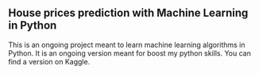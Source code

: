 ## House prices prediction with Machine Learning in Python
This is an ongoing project meant to learn machine learning algorithms in Python. It is an ongoing version meant for boost my python skills. You can find a version on Kaggle. 
